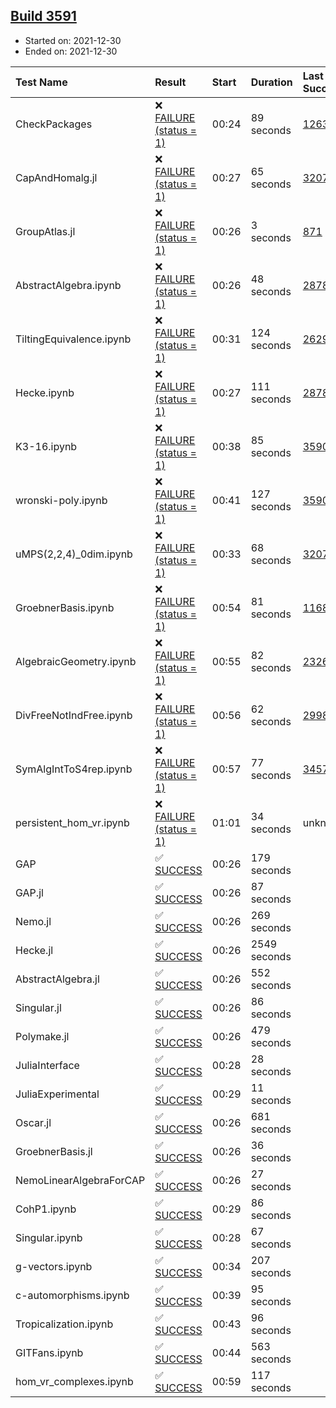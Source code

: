 ## [Build 3591](https://oscarci.mathematik.uni-kl.de/job/oscar-stable/3591/)

* Started on: 2021-12-30
* Ended on: 2021-12-30

| Test Name    | Result | Start | Duration | Last Success | First Failure |
|:-------------|:-------|:------|:---------|:-------------|:--------------|
| CheckPackages | ❌ [FAILURE (status = 1)](https://oscarci.mathematik.uni-kl.de/job/oscar-stable/3591/artifact/logs/build-3591/CheckPackages.log) | 00:24 | 89 seconds | [1263](https://oscarci.mathematik.uni-kl.de/job/oscar-stable/1263/) | [1264](https://oscarci.mathematik.uni-kl.de/job/oscar-stable/1264/) |
| CapAndHomalg.jl | ❌ [FAILURE (status = 1)](https://oscarci.mathematik.uni-kl.de/job/oscar-stable/3591/artifact/logs/build-3591/CapAndHomalg.jl.log) | 00:27 | 65 seconds | [3207](https://oscarci.mathematik.uni-kl.de/job/oscar-stable/3207/) | [3208](https://oscarci.mathematik.uni-kl.de/job/oscar-stable/3208/) |
| GroupAtlas.jl | ❌ [FAILURE (status = 1)](https://oscarci.mathematik.uni-kl.de/job/oscar-stable/3591/artifact/logs/build-3591/GroupAtlas.jl.log) | 00:26 | 3 seconds | [871](https://oscarci.mathematik.uni-kl.de/job/oscar-stable/871/) | [872](https://oscarci.mathematik.uni-kl.de/job/oscar-stable/872/) |
| AbstractAlgebra.ipynb | ❌ [FAILURE (status = 1)](https://oscarci.mathematik.uni-kl.de/job/oscar-stable/3591/artifact/logs/build-3591/AbstractAlgebra.ipynb.log) | 00:26 | 48 seconds | [2878](https://oscarci.mathematik.uni-kl.de/job/oscar-stable/2878/) | [2879](https://oscarci.mathematik.uni-kl.de/job/oscar-stable/2879/) |
| TiltingEquivalence.ipynb | ❌ [FAILURE (status = 1)](https://oscarci.mathematik.uni-kl.de/job/oscar-stable/3591/artifact/logs/build-3591/TiltingEquivalence.ipynb.log) | 00:31 | 124 seconds | [2629](https://oscarci.mathematik.uni-kl.de/job/oscar-stable/2629/) | [2630](https://oscarci.mathematik.uni-kl.de/job/oscar-stable/2630/) |
| Hecke.ipynb | ❌ [FAILURE (status = 1)](https://oscarci.mathematik.uni-kl.de/job/oscar-stable/3591/artifact/logs/build-3591/Hecke.ipynb.log) | 00:27 | 111 seconds | [2878](https://oscarci.mathematik.uni-kl.de/job/oscar-stable/2878/) | [2879](https://oscarci.mathematik.uni-kl.de/job/oscar-stable/2879/) |
| K3-16.ipynb | ❌ [FAILURE (status = 1)](https://oscarci.mathematik.uni-kl.de/job/oscar-stable/3591/artifact/logs/build-3591/K3-16.ipynb.log) | 00:38 | 85 seconds | [3590](https://oscarci.mathematik.uni-kl.de/job/oscar-stable/3590/) | [3591](https://oscarci.mathematik.uni-kl.de/job/oscar-stable/3591/) |
| wronski-poly.ipynb | ❌ [FAILURE (status = 1)](https://oscarci.mathematik.uni-kl.de/job/oscar-stable/3591/artifact/logs/build-3591/wronski-poly.ipynb.log) | 00:41 | 127 seconds | [3590](https://oscarci.mathematik.uni-kl.de/job/oscar-stable/3590/) | [3591](https://oscarci.mathematik.uni-kl.de/job/oscar-stable/3591/) |
| uMPS(2,2,4)_0dim.ipynb | ❌ [FAILURE (status = 1)](https://oscarci.mathematik.uni-kl.de/job/oscar-stable/3591/artifact/logs/build-3591/uMPS-2-2-4-_0dim.ipynb.log) | 00:33 | 68 seconds | [3207](https://oscarci.mathematik.uni-kl.de/job/oscar-stable/3207/) | [3208](https://oscarci.mathematik.uni-kl.de/job/oscar-stable/3208/) |
| GroebnerBasis.ipynb | ❌ [FAILURE (status = 1)](https://oscarci.mathematik.uni-kl.de/job/oscar-stable/3591/artifact/logs/build-3591/GroebnerBasis.ipynb.log) | 00:54 | 81 seconds | [1168](https://oscarci.mathematik.uni-kl.de/job/oscar-stable/1168/) | [1169](https://oscarci.mathematik.uni-kl.de/job/oscar-stable/1169/) |
| AlgebraicGeometry.ipynb | ❌ [FAILURE (status = 1)](https://oscarci.mathematik.uni-kl.de/job/oscar-stable/3591/artifact/logs/build-3591/AlgebraicGeometry.ipynb.log) | 00:55 | 82 seconds | [2326](https://oscarci.mathematik.uni-kl.de/job/oscar-stable/2326/) | [2327](https://oscarci.mathematik.uni-kl.de/job/oscar-stable/2327/) |
| DivFreeNotIndFree.ipynb | ❌ [FAILURE (status = 1)](https://oscarci.mathematik.uni-kl.de/job/oscar-stable/3591/artifact/logs/build-3591/DivFreeNotIndFree.ipynb.log) | 00:56 | 62 seconds | [2998](https://oscarci.mathematik.uni-kl.de/job/oscar-stable/2998/) | [2999](https://oscarci.mathematik.uni-kl.de/job/oscar-stable/2999/) |
| SymAlgIntToS4rep.ipynb | ❌ [FAILURE (status = 1)](https://oscarci.mathematik.uni-kl.de/job/oscar-stable/3591/artifact/logs/build-3591/SymAlgIntToS4rep.ipynb.log) | 00:57 | 77 seconds | [3457](https://oscarci.mathematik.uni-kl.de/job/oscar-stable/3457/) | [3458](https://oscarci.mathematik.uni-kl.de/job/oscar-stable/3458/) |
| persistent_hom_vr.ipynb | ❌ [FAILURE (status = 1)](https://oscarci.mathematik.uni-kl.de/job/oscar-stable/3591/artifact/logs/build-3591/persistent_hom_vr.ipynb.log) | 01:01 | 34 seconds | unknown | unknown |
| GAP | ✅ [SUCCESS](https://oscarci.mathematik.uni-kl.de/job/oscar-stable/3591/artifact/logs/build-3591/GAP.log) | 00:26 | 179 seconds |  |  |
| GAP.jl | ✅ [SUCCESS](https://oscarci.mathematik.uni-kl.de/job/oscar-stable/3591/artifact/logs/build-3591/GAP.jl.log) | 00:26 | 87 seconds |  |  |
| Nemo.jl | ✅ [SUCCESS](https://oscarci.mathematik.uni-kl.de/job/oscar-stable/3591/artifact/logs/build-3591/Nemo.jl.log) | 00:26 | 269 seconds |  |  |
| Hecke.jl | ✅ [SUCCESS](https://oscarci.mathematik.uni-kl.de/job/oscar-stable/3591/artifact/logs/build-3591/Hecke.jl.log) | 00:26 | 2549 seconds |  |  |
| AbstractAlgebra.jl | ✅ [SUCCESS](https://oscarci.mathematik.uni-kl.de/job/oscar-stable/3591/artifact/logs/build-3591/AbstractAlgebra.jl.log) | 00:26 | 552 seconds |  |  |
| Singular.jl | ✅ [SUCCESS](https://oscarci.mathematik.uni-kl.de/job/oscar-stable/3591/artifact/logs/build-3591/Singular.jl.log) | 00:26 | 86 seconds |  |  |
| Polymake.jl | ✅ [SUCCESS](https://oscarci.mathematik.uni-kl.de/job/oscar-stable/3591/artifact/logs/build-3591/Polymake.jl.log) | 00:26 | 479 seconds |  |  |
| JuliaInterface | ✅ [SUCCESS](https://oscarci.mathematik.uni-kl.de/job/oscar-stable/3591/artifact/logs/build-3591/JuliaInterface.log) | 00:28 | 28 seconds |  |  |
| JuliaExperimental | ✅ [SUCCESS](https://oscarci.mathematik.uni-kl.de/job/oscar-stable/3591/artifact/logs/build-3591/JuliaExperimental.log) | 00:29 | 11 seconds |  |  |
| Oscar.jl | ✅ [SUCCESS](https://oscarci.mathematik.uni-kl.de/job/oscar-stable/3591/artifact/logs/build-3591/Oscar.jl.log) | 00:26 | 681 seconds |  |  |
| GroebnerBasis.jl | ✅ [SUCCESS](https://oscarci.mathematik.uni-kl.de/job/oscar-stable/3591/artifact/logs/build-3591/GroebnerBasis.jl.log) | 00:26 | 36 seconds |  |  |
| NemoLinearAlgebraForCAP | ✅ [SUCCESS](https://oscarci.mathematik.uni-kl.de/job/oscar-stable/3591/artifact/logs/build-3591/NemoLinearAlgebraForCAP.log) | 00:26 | 27 seconds |  |  |
| CohP1.ipynb | ✅ [SUCCESS](https://oscarci.mathematik.uni-kl.de/job/oscar-stable/3591/artifact/logs/build-3591/CohP1.ipynb.log) | 00:29 | 86 seconds |  |  |
| Singular.ipynb | ✅ [SUCCESS](https://oscarci.mathematik.uni-kl.de/job/oscar-stable/3591/artifact/logs/build-3591/Singular.ipynb.log) | 00:28 | 67 seconds |  |  |
| g-vectors.ipynb | ✅ [SUCCESS](https://oscarci.mathematik.uni-kl.de/job/oscar-stable/3591/artifact/logs/build-3591/g-vectors.ipynb.log) | 00:34 | 207 seconds |  |  |
| c-automorphisms.ipynb | ✅ [SUCCESS](https://oscarci.mathematik.uni-kl.de/job/oscar-stable/3591/artifact/logs/build-3591/c-automorphisms.ipynb.log) | 00:39 | 95 seconds |  |  |
| Tropicalization.ipynb | ✅ [SUCCESS](https://oscarci.mathematik.uni-kl.de/job/oscar-stable/3591/artifact/logs/build-3591/Tropicalization.ipynb.log) | 00:43 | 96 seconds |  |  |
| GITFans.ipynb | ✅ [SUCCESS](https://oscarci.mathematik.uni-kl.de/job/oscar-stable/3591/artifact/logs/build-3591/GITFans.ipynb.log) | 00:44 | 563 seconds |  |  |
| hom_vr_complexes.ipynb | ✅ [SUCCESS](https://oscarci.mathematik.uni-kl.de/job/oscar-stable/3591/artifact/logs/build-3591/hom_vr_complexes.ipynb.log) | 00:59 | 117 seconds |  |  |
